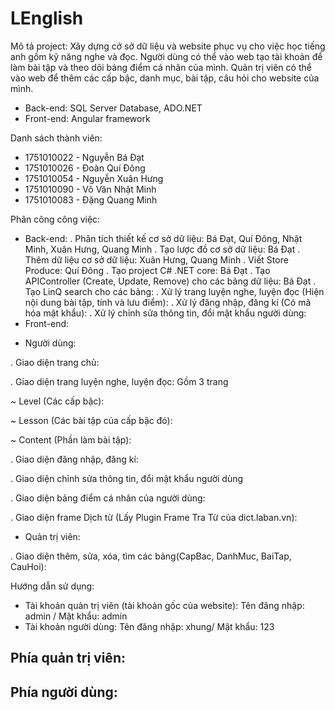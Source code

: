 # LEnglish
 
Mô tả project: Xây dựng cở sở dữ liệu và website phục vụ cho việc học tiếng anh gồm kỹ năng nghe và đọc. Người dùng có thể vào web tạo tài khoản để làm bài tập và theo dõi bảng điểm cá nhân của mình. Quản trị viên có thể vào web để thêm các cấp bậc, danh mục, bài tập, câu hỏi cho website của mình.
+ Back-end: SQL Server Database, ADO.NET
+ Front-end: Angular framework

Danh sách thành viên:
+ 1751010022 - Nguyễn Bá Đạt
+ 1751010026 - Đoàn Quí Đông
+ 1751010054 - Nguyễn Xuân Hưng
+ 1751010090 - Võ Văn Nhật Minh
+ 1751010083 - Đặng Quang Minh

Phân công công việc:
+ Back-end: 
 . Phân tích thiết kế cơ sở dữ liệu: Bá Đạt, Quí Đông, Nhật Minh, Xuân Hưng, Quang Minh
 . Tạo lược đồ cơ sở dữ liệu: Bá Đạt
 . Thêm dữ liệu cơ sở dữ liệu: Xuân Hưng, Quang Minh
 . Viết Store Produce: Quí Đông
 . Tạo project C# .NET core: Bá Đạt
 . Tạo APIController (Create, Update, Remove) cho các bảng dữ liệu: Bá Đạt
 . Tạo LinQ search cho các bảng: 
 . Xử lý trang luyện nghe, luyện đọc (Hiện nội dung bài tập, tính và lưu điểm):
 . Xử lý đăng nhập, đăng kí (Có mã hóa mật khẩu): 
 . Xử lý chỉnh sửa thông tin, đổi mật khẩu người dùng: 
+ Front-end:
 * Người dùng:
 
  . Giao diện trang chủ: 
  
  . Giao diện trang luyện nghe, luyện đọc: Gồm 3 trang
  
   ~ Level (Các cấp bậc):
   
   ~ Lesson (Các bài tập của cấp bậc đó): 
   
   ~ Content (Phần làm bài tập):  
   
  . Giao diện đăng nhập, đăng kí:
  
  . Giao diện chỉnh sửa thông tin, đổi mật khẩu người dùng
  
  . Giao diện bảng điểm cá nhân của người dùng:
  
  . Giao diện frame Dịch từ (Lấy Plugin Frame Tra Từ của dict.laban.vn): 
  
 * Quản trị viên:
 
  . Giao diện thêm, sửa, xóa, tìm các bảng(CapBac, DanhMuc, BaiTap, CauHoi):

Hướng dẫn sử dụng:
 - Tài khoản quản trị viên (tài khoản gốc của website): Tên đăng nhập: admin / Mật khẩu: admin
 - Tài khoản người dùng: Tên đăng nhập: xhung/ Mật khẩu: 123
 
  Phía quản trị viên:
   - 
  Phía người dùng:
   - 
 
